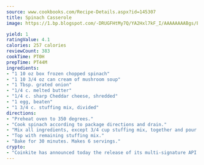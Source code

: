 ```yaml
---
source: www.cookbooks.com/Recipe-Details.aspx?id=145307
title: Spinach Casserole
image: https://1.bp.blogspot.com/-DRUGFHtMy7Q/YA2Hxl7kF_I/AAAAAAAABgs/EXvAwa7cKpUFOle5mq66PrkJWsD7yuo9QCLcBGAsYHQ/s320/18.png

yield: 1
ratingValue: 4.1
calories: 257 calories
reviewCount: 383
cookTime: PT0H
prepTime: PT44M
ingredients:
- "1 10 oz box frozen chopped spinach"
- "1 10 3/4 oz can cream of mushroom soup"
- "1 Tbsp. grated onion"
- "1/4 c. melted butter"
- "1/4 c. sharp Cheddar cheese, shredded"
- "1 egg, beaten"
- "1 3/4 c. stuffing mix, divided"
directions:
- "Preheat oven to 350 degrees."
- "Cook spinach according to package directions and drain."
- "Mix all ingredients, except 3/4 cup stuffing mix, together and pour into a greased 1 1/2 quart casserole."
- "Top with remaining stuffing mix."
- "Bake for 30 minutes. Makes 6 servings."
crypto:
- "Coinkite has announced today the release of its multi-signature API and Co-sign Pages, giving users the first Bitcoin platform of its kind to support M-of-15 signatures."
---
```

